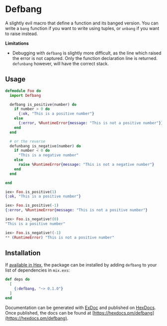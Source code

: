 # Defbang

A slightly evil macro that define a function and its banged version. You can write a `bang` function if you want to write using tuples, or `unbang` if you want to raise instead.

**Limitations**
- Debugging with `defbang` is slightly more difficult, as the line which raised the error is not captured. Only the function declaration line is returned. `defunbang` however, will have the correct stack.

## Usage

```elixir
defmodule Foo do
  import Defbang

  defbang is_positive(number) do
    if number > 0 do
      {:ok, "This is a positive number"}
    else
      {:error, %RuntimeError{message: "This is not a positive number"}}
    end
  end

  # or the reverse
  defunbang is_negative(number) do
    if number < 0 do
      "This is a negative number"
    else
      raise %RuntimeError{message: "This is not a negative number"}
    end
  end

end
```

```elixir
iex> Foo.is_positive(1)
{:ok, "This is a positive number"}

iex> Foo.is_positive(-1)
{:error, %RuntimeError{message: "This is not a positive number"}

iex> Foo.is_negative!(0)
"This is a positive number"

iex> Foo.is_negative!(-1)
** (RuntimeError) "This is not a positive number"
```


## Installation

If [available in Hex](https://hex.pm/docs/publish), the package can be installed
by adding `defbang` to your list of dependencies in `mix.exs`:

```elixir
def deps do
  [
    {:defbang, "~> 0.1.0"}
  ]
end
```

Documentation can be generated with [ExDoc](https://github.com/elixir-lang/ex_doc)
and published on [HexDocs](https://hexdocs.pm). Once published, the docs can
be found at [https://hexdocs.pm/defbang](https://hexdocs.pm/defbang).

